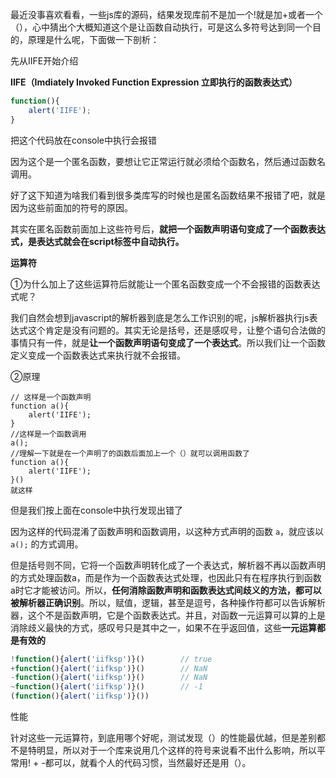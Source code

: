 最近没事喜欢看看，一些js库的源码，结果发现库前不是加一个!就是加+或者一个（），心中猜出个大概知道这个是让函数自动执行，可是这么多符号达到同一个目的，原理是什么呢，下面做一下剖析：

先从IIFE开始介绍

**IIFE（Imdiately Invoked Function Expression 立即执行的函数表达式）**

```javascript
function(){
    alert('IIFE');
}
```

把这个代码放在console中执行会报错



因为这个是一个匿名函数，要想让它正常运行就必须给个函数名，然后通过函数名调用。

好了这下知道为啥我们看到很多类库写的时候也是匿名函数结果不报错了吧，就是因为这些前面加的符号的原因。

其实在匿名函数前面加上这些符号后，**就把一个函数声明语句变成了一个函数表达式，是表达式就会在script标签中自动执行。**

**运算符**

①为什么加上了这些运算符后就能让一个匿名函数变成一个不会报错的函数表达式呢？

我们自然会想到javascript的解析器到底是怎么工作识别的呢，js解析器执行js表达式这个肯定是没有问题的。其实无论是括号，还是感叹号，让整个语句合法做的事情只有一件，就是**让一个函数声明语句变成了一个表达式**。所以我们让一个函数定义变成一个函数表达式来执行就不会报错。

②原理

```
// 这样是一个函数声明
function a(){
    alert('IIFE');
}
//这样是一个函数调用
a();
//理解一下就是在一个声明了的函数后面加上一个（）就可以调用函数了
function a(){
    alert('IIFE');
}()
就这样
```



但是我们按上面在console中执行发现出错了

因为这样的代码混淆了函数声明和函数调用，以这种方式声明的函数 `a`，就应该以 `a();` 的方式调用。

但是括号则不同，它将一个函数声明转化成了一个表达式，解析器不再以函数声明的方式处理函数a，而是作为一个函数表达式处理，也因此只有在程序执行到函数a时它才能被访问。所以，**任何消除函数声明和函数表达式间歧义的方法，都可以被解析器正确识别**。所以，赋值，逻辑，甚至是逗号，各种操作符都可以告诉解析器，这个不是函数声明，它是个函数表达式。并且，对函数一元运算可以算的上是消除歧义最快的方式，感叹号只是其中之一，如果不在乎返回值，这些**一元运算都是有效的**

```javascript
!function(){alert('iifksp')}()        // true
+function(){alert('iifksp')}()        // NaN
-function(){alert('iifksp')}()        // NaN
~function(){alert('iifksp')}()        // -1
(function(){alert('iifksp')}())
```

性能

针对这些一元运算符，到底用哪个好呢，测试发现（）的性能最优越，但是差别都不是特明显，所以对于一个库来说用几个这样的符号来说看不出什么影响，所以平常用! + -都可以，就看个人的代码习惯，当然最好还是用（）。